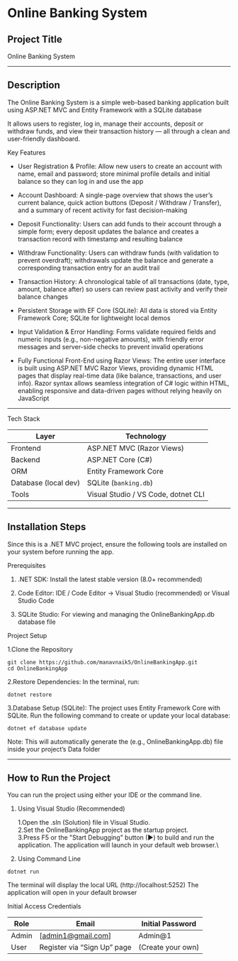 # Online Banking System 

Project Title
---
Online Banking System 
***
Description
---
The Online Banking System is a simple web-based banking application built using ASP.NET MVC and Entity Framework with a SQLite database

It allows users to register, log in, manage their accounts, deposit or withdraw funds, and view their transaction history — all through a clean and user-friendly dashboard.

Key Features

- User Registration & Profile: Allow new users to create an account with name, email and password; store minimal profile details and initial balance so they can log in and use the app

- Account Dashboard: A single-page overview that shows the user’s current balance, quick action buttons (Deposit / Withdraw / Transfer), and a summary of recent activity for fast decision-making

- Deposit Functionality: Users can add funds to their account through a simple form; every deposit updates the balance and creates a transaction record with timestamp and resulting balance

- Withdraw Functionality: Users can withdraw funds (with validation to prevent overdraft); withdrawals update the balance and generate a corresponding transaction entry for an audit trail

- Transaction History: A chronological table of all transactions (date, type, amount, balance after) so users can review past activity and verify their balance changes

- Persistent Storage with EF Core (SQLite): All data is stored via Entity Framework Core; SQLite for lightweight local demos 

- Input Validation & Error Handling: Forms validate required fields and numeric inputs (e.g., non-negative amounts), with friendly error messages and server-side checks to prevent invalid operations

- Fully Functional Front-End using Razor Views: The entire user interface is built using ASP.NET MVC Razor Views, providing dynamic HTML pages that display real-time data (like balance, transactions, and user info). Razor syntax allows seamless integration of C# logic within HTML, enabling responsive and data-driven pages without relying heavily on JavaScript
***

Tech Stack 

| Layer                | Technology                          |
| -------------------- | ----------------------------------- |
| Frontend             | ASP.NET MVC (Razor Views)           |
| Backend              | ASP.NET Core (C#)                   |
| ORM                  | Entity Framework Core               |
| Database (local dev) | SQLite (`banking.db`)               |                     |
| Tools                | Visual Studio / VS Code, dotnet CLI |

***
 Installation Steps
---
Since this is a .NET MVC project, ensure the following tools are installed on your system before running the app.

 Prerequisites

1. [](https://learn.microsoft.com/en-us/dotnet/core/sdk#how-to-install-the-net-sdk).NET SDK: Install the latest stable version (8.0+ recommended)

2. Code Editor: IDE / Code Editor → Visual Studio (recommended) or Visual Studio Code

3. SQLite Studio: For viewing and managing the OnlineBankingApp.db database file

Project Setup

1.Clone the Repository

 ```
git clone https://github.com/manavnaik5/OnlineBankingApp.git
 cd OnlineBankingApp
```

2.Restore Dependencies: In the terminal, run:
 ```
 dotnet restore
 ```

3.Database Setup (SQLite): The project uses Entity Framework Core with SQLite.
    Run the following command to create or update your local database:
 ```
 dotnet ef database update
 ```
 Note: This will automatically generate the (e.g., OnlineBankingApp.db) file inside your project’s Data folder
***

How to Run the Project
---
You can run the project using either your IDE or the command line.

1. Using Visual Studio (Recommended)

   1.Open the .sln (Solution) file in Visual Studio.\
   2.Set the OnlineBankingApp project as the startup project.\
   3.Press F5 or the "Start Debugging" button (▶) to build and run the application. The application will launch in your default web browser.\

2. Using Command Line
```
dotnet run  
```
The terminal will display the local URL (http://localhost:5252)
The application will open in your default browser

Initial Access Credentials

| Role  | Email                                               | Initial Password  |
| ----- | --------------------------------------------------- | ----------------- |
| Admin | [admin1@gmail.com]                                  | Admin@1           |
| User  | Register via “Sign Up” page                         | (Create your own) |
